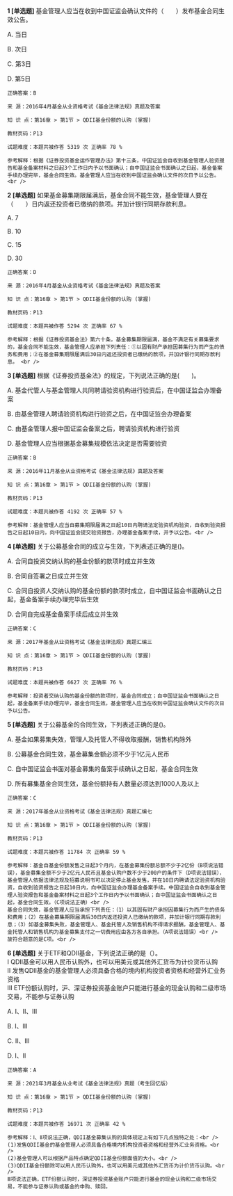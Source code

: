 **1 [单选题]** 基金管理人应当在收到中国证监会确认文件的（　　）发布基金合同生效公告。 

A. 当日

B. 次日

C. 第3日

D. 第5日 

```
正确答案：B

来 源：2016年4月基金从业资格考试《基金法律法规》真题及答案

知 识 点：第16章 > 第1节 > QDII基金份额的认购 (掌握)

教材页码：P13

试题难度：本题共被作答 5319 次 正确率 78 %

参考解释：根据《证券投资基金运作管理办法》第十三条，中国证监会自收到基金管理人验资报告和基金备案材料之日起3个工作日内予以书面确认；自中国证监会书面确认之日起，基金备案手续办理完毕，基金合同生效。基金管理人应当在收到中国证监会确认文件的次日予以公告。 <br />

```


**2 [单选题]** 如果基金募集期限届满后，基金合同不能生效，基金管理人要在（　　）日内返还投资者已缴纳的款项。并加计银行同期存款利息。 

A. 7

B. 10

C. 15

D. 30 

```
正确答案：D

来 源：2016年4月基金从业资格考试《基金法律法规》真题及答案

知 识 点：第16章 > 第1节 > QDII基金份额的认购 (掌握)

教材页码：P13

试题难度：本题共被作答 5294 次 正确率 67 %

参考解释：根据《证券投资基金法》第六十条，基金募集期限届满，基金不满足有关募集要求的，基金合同不能生效，基金管理人应承担下列责任：①以固有财产承担因募集行为而产生的债务和费用；②在基金募集期限届满后30日内返还投资者已缴纳的款项，并加计银行同期存款利息。 <br />

```


**3 [单选题]** 根据《证券投资基金法》的规定，下列说法正确的是(&emsp;&emsp;)。

A. 基金代管人与基金管理人共同聘请验资机构进行验资后，在中国证监会办理备案

B. 由基金管理人聘请验资机构进行验资之后，在中国证监会办理备案

C. 由基金管理人报中国证监会备案之后，聘请验资机构进行验资

D. 基金管理人应当根据基金募集规模依法决定是否需要验资 

```
正确答案：B

来 源：2016年11月基金从业资格考试《基金法律法规》真题及答案

知 识 点：第16章 > 第1节 > QDII基金份额的认购 (掌握)

教材页码：P13

试题难度：本题共被作答 4192 次 正确率 57 %

参考解释：基金管理人应当自募集期限届满之日起10日内聘请法定验资机构验资，自收到验资报告之日起10日内，向中国证监会提交验资报告，办理基金备案手续，并予以公告。<br />

```


**4 [单选题]** 关于公募基金合同的成立与生效，下列表述正确的是()。

A. 合同自投资交纳认购的基金份额的款项时成立并生效

B. 合同自签署之日成立并生效

C. 合同自投资人交纳认购的基金份额的款项时成立，自中国证监会书面确认之日起，基金备案手续办理完毕后生效

D. 合同自完成基金备案手续后成立并生效

```
正确答案：C

来 源：2017年基金从业资格考试《基金法律法规》真题汇编三

知 识 点：第16章 > 第1节 > QDII基金份额的认购 (掌握)

教材页码：P13

试题难度：本题共被作答 6627 次 正确率 76 %

参考解释：投资者交纳认购的基金份额的款项时，基金合同成立；自中国证监会书面确认之日起，基金备案手续办理完毕，基金合同生效。基金管理人应当在收到中国证监会确认文件的次日予以公告。
```


**5 [单选题]** 关于公募基金的合同生效，下列表述正确的是()。

A. 基金如果募集失效，管理人及托管人不得收取报酬，销售机构除外

B. 公募基金合同生效，基金募集金额必须不少于1亿元人民币

C. 自中国证监会书面对基金募集的备案手续确认之日起，基金合同生效

D. 所有募集基金合同生效，基金份额持有人数量必须达到1000人及以上

```
正确答案：C

来 源：2017年基金从业资格考试《基金法律法规》真题汇编七

知 识 点：第16章 > 第1节 > QDII基金份额的认购 (掌握)

教材页码：P13

试题难度：本题共被作答 11784 次 正确率 59 %

参考解释：基金自基金份额发售之日起3个月内，在基金募集份额总额不少于2亿份（B项说法错误），基金募集金额不少于2亿元人民币且基金认购户数不少于200户的条件下（D项说法错误），基金管理人依据法律法规及招募说明书可以决定停止基金发售，并在10日内聘请法定验资机构验资，自收到验资报告之日起10日内，向中国证监会办理基金备案手续。中国证监会自收到基金管理人验资报告和基金备案材料之日起3个工作日内予以书面确认；自中国证监会书面确认之日起，基金合同生效。（C项说法正确）<br />
基金合同失效，基金管理人应当承担下列责任：（1）以其固有财产承担因募集行为而产生的债务和费用；（2）在基金募集期限届满后30日内返还投资人已缴纳的款项，并加计银行同期存款利息；（3）如基金募集失败，基金管理人、基金托管人及销售机构不得请求报酬。基金管理人、基金托管人和销售机构为基金募集支付之一切费用应由各方各自承担。（A项说法错误）<br />
故符合题意的是C项。<br />
```


**6 [单选题]** 关于ETF和QDII基金，下列说法正确的是（）。<br />
Ⅰ QDII基金可以用人民币认购外，也可以用美元或其他外汇货币为计价货币认购<br />
Ⅱ 发售QDII基金的基金管理人必须具备合格的境内机构投资者资格和经营外汇业务资格<br />
Ⅲ ETF份额认购时，沪、深证券投资基金账户只能进行基金的现金认购和二级市场交易，不能参与证券认购

A. Ⅰ、Ⅱ、Ⅲ&nbsp;

B. Ⅰ、Ⅲ

C. Ⅱ、Ⅲ

D. Ⅰ、Ⅱ

```
正确答案：A

来 源：2021年3月基金从业考试《基金法律法规》真题（考生回忆版）

知 识 点：第16章 > 第1节 > QDII基金份额的认购 (掌握)

教材页码：P13

试题难度：本题共被作答 16971 次 正确率 42 %

参考解释：Ⅰ、Ⅱ项说法正确，QDII基金募集认购的具体规定上有如下几点独特之处：<br />
(1)发售QDII基金的基金管理人必须具备合格境内机构投资者资格和经营外汇业务资格。<br />
(2)基金管理人可以根据产品特点确定QDII基金份额面值的大小。<br />
(3)QDII基金份额除可以用人民币认购外，也可以用美元或其他外汇货币为计价货币认购。<br />
Ⅲ项说法正确，ETF份额认购时，深证券投资基金账户只能进行基金的现金认购和二级市场交易，不能参与证券认购或基金的申购、赎回。
```

